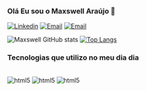 ### Olá Eu sou o Maxswell Araújo 👋

[![Linkedin](https://img.shields.io/badge/LinkedIn-0077B5?style=for-the-badge&logo=linkedin&logoColor=white)](https://www.linkedin.com/in/maxswell-ara%C3%BAjo-896302200/?original_referer=)
[![Email](https://img.shields.io/badge/Gmail-D14836?style=for-the-badge&logo=gmail&logoColor=white)](https://mail.google.com/mail/u/1/#inbox?compose=CllgCKHRMPDmdhDjvGxHGkvzPbgTmRNbPgGRcfBPJBmHrwctzlDKGRDwDMKPrVrDtcXJbqMGGQq)
[![Email](https://img.shields.io/badge/-LeetCode-FFA116?style=for-the-badge&logo=LeetCode&logoColor=blacke)](https://leetcode.com/maxswell-yoo/)

![Maxswell GitHub stats](https://github-readme-stats.vercel.app/api?username=maxswell-yoo&show_icons=true&theme=radical)
[![Top Langs](https://github-readme-stats.vercel.app/api/top-langs/?username=anuraghazra&layout=compact)](https://github.com/anuraghazra/github-readme-stats)

### Tecnologias que utilizo no meu dia dia

<div style="display: inline_block"><br/>
    <img aling="center" alt="html5" src="https://img.shields.io/badge/Dart-0175C2?style=for-the-badge&logo=dart&logoColor=white"/>
    <img aling="center" alt="html5" src="https://img.shields.io/badge/Flutter-02569B?style=for-the-badge&logo=flutter&logoColor=white"/>
    <img aling="center" alt="html5" src="https://img.shields.io/badge/Java-ED8B00?style=for-the-badge&logo=openjdk&logoColor=white"/>
</div>
